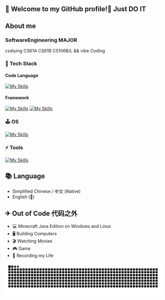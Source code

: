 ##  👋 Welcome to my GitHub profile!👋  Just DO IT

##  About me
### SoftwareEngineering MAJOR 
csdiying CS61A CS61B CS106B/L && vibe Coding
### 🔭 Tech Stack
#### Code Language 

[![My Skills](https://skillicons.dev/icons?i=py,java,cpp,go,rust,c,haskell,ts,js,clojure,html,css,wasm,lua&theme=light)](https://skillicons.dev)

#### Framework

[![My Skills](https://skillicons.dev/icons?i=spring,tailwind,vue,react,nodejs,nextjs,nuxtjs,electron,flutter,express,fastapi,flask&theme=light)](https://skillicons.dev)
[![My Skills](https://skillicons.dev/icons?i=threejs)](https://skillicons.dev)

### 🕹 OS 

[![My Skills](https://skillicons.dev/icons?i=debian,arch,ubuntu,nix,linux,windows&theme=light)](https://skillicons.dev)

### ⚡ Tools

[![My Skills](https://skillicons.dev/icons?i=vscode,idea,docker,git,vim,cmake,npm,webpack,vite,figma,bash,powershell,notion&theme=light)](https://skillicons.dev)

## 📚 Language
- Simplified Chinese / 中文 (Native)
- English (🌱)

## ✈ Out of Code 代码之外
 - 💻 Minecraft Java Edition on Windows and Linux
 - 🖥 Building Computers
 - 🎬 Watching Movies
 - 🎮 Game
 - 💾 Recording my Life

![github contribution grid snake animation](https://raw.githubusercontent.com/hygroupseries/hygroupseries/output/github-contribution-grid-snake.svg)
